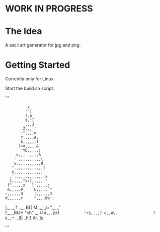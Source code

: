 # WORK IN PROGRESS

# The Idea
A ascii art generator for jpg and png.

# Getting Started
Currently only for Linux.

Start the build.sh script.

'''

              x
             '`]
             t,b
             $,"I
            _,,,J
            Z,,,`'
           :^,,,,n
           Y,,,,,#.
           k,,,,,,f
          )+o,,,,,&
         ` 'Yb,,,,,|
         n,,,  ,,,,&
        ' ,,,,,,,,,,\
        u,,,,,,,,,,,8.
       ^.,,,,,,,,,,,,t
       X,,,,,,,,,,,,,`
      ,`,,,,,,,,,,,,,,x
      C,,,,,^x:],,,,, '
     I^,,,,,x   l',,,,,c
     m,,,,,#.    L,,,,,`"
    ~,,,,,,Q     [,,,,,,J
    d,,,,,,r     ",,,,Wa';
   ],,,,,,,f     .,,,,,B({
   M,,,,,,,u     ",,,,,,'\
  f,,,,,,MJ+     ^ch",,,,,U
 `#,,,@Xl           "r$,,,,?
 c,,W\.                ?k,,*
,`8|                     _h,1
Xr.                        ]q

'''
